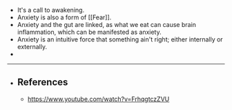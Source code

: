 - It's a call to awakening.
- Anxiety is also a form of [[Fear]].
- Anxiety and the gut are linked, as what we eat can cause brain inflammation, which can be manifested as anxiety.
- Anxiety is an intuitive force that something ain't right; either internally or externally.
-
- ---
- ## References
	- https://www.youtube.com/watch?v=FrhqgtczZVU